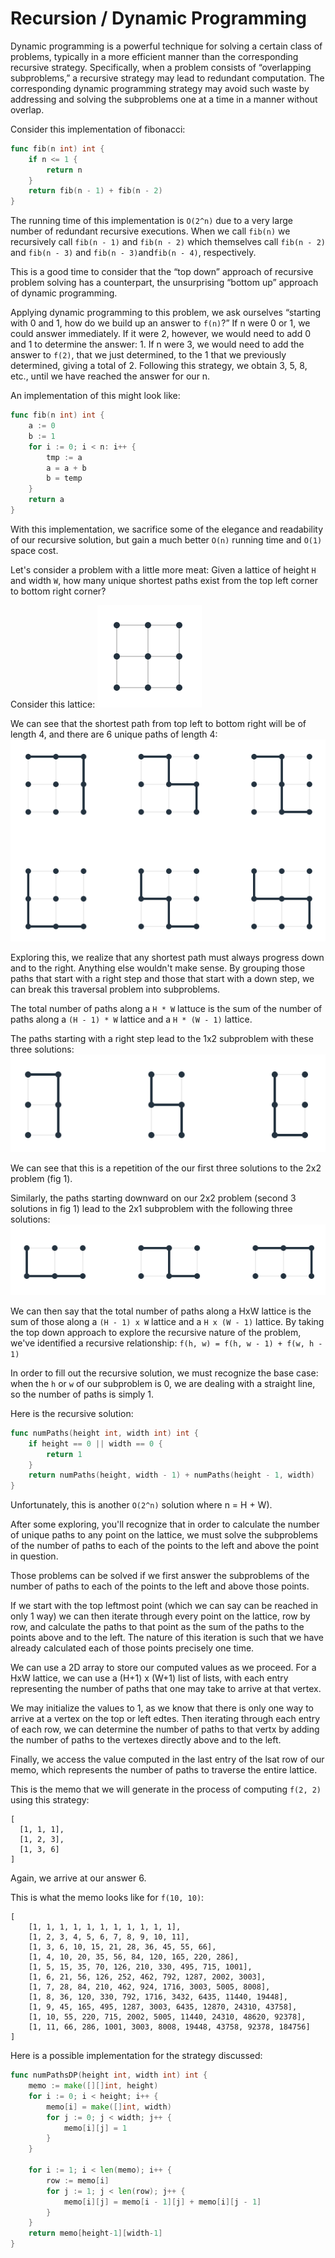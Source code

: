 # Recursion / Dynamic Programming

Dynamic programming is a powerful technique for solving a certain class of
problems, typically in a more efficient manner than the corresponding recursive
strategy. Specifically, when a problem consists of “overlapping subproblems,” a
recursive strategy may lead to redundant computation. The corresponding dynamic
programming strategy may avoid such waste by addressing and solving the
subproblems one at a time in a manner without overlap.

Consider this implementation of fibonacci:

```go
func fib(n int) int {
	if n <= 1 {
		return n
	}
	return fib(n - 1) + fib(n - 2)
}
```

The running time of this implementation is `O(2^n)` due to a very large number
of redundant recursive executions. When we call `fib(n)` we recursively call
`fib(n - 1)` and `fib(n - 2)` which themselves call `fib(n - 2)` and `fib(n - 3)`
and `fib(n - 3)`and`fib(n - 4)`, respectively.

This is a good time to consider that the “top down” approach of recursive
problem solving has a counterpart, the unsurprising “bottom up” approach of
dynamic programming.

Applying dynamic programming to this problem, we ask ourselves “starting with 0
and 1, how do we build up an answer to `f(n)`?” If n were 0 or 1, we could
answer immediately. If it were 2, however, we would need to add 0 and 1 to
determine the answer: 1. If n were 3, we would need to add the answer to `f(2)`,
that we just determined, to the 1 that we previously determined, giving a total
of 2. Following this strategy, we obtain 3, 5, 8, etc., until we have reached
the answer for our n.

An implementation of this might look like:

```go
func fib(n int) int {
	a := 0
	b := 1
	for i := 0; i < n: i++ {
		tmp := a
		a = a + b
		b = temp
	}
	return a
}
```

With this implementation, we sacrifice some of the elegance and readability of
our recursive solution, but gain a much better `O(n)` running time and `O(1)`
space cost.

Let's consider a problem with a little more meat: Given a lattice of height `H`
and width `W`, how many unique shortest paths exist from the top left corner to
bottom right corner?

Consider this lattice: ![fig 1](./images/start.png)

We can see that the shortest path from top left to bottom right will be of
length 4, and there are 6 unique paths of length 4: ![fig 2](./images/paths.png)

Exploring this, we realize that any shortest path must always progress down and
to the right. Anything else wouldn't make sense. By grouping those paths that
start with a right step and those that start with a down step, we can break this
traversal problem into subproblems.

The total number of paths along a `H * W` lattuce is the sum of the number of
paths along a
`(H - 1) * W` lattice and a `H * (W - 1)` lattice.

The paths starting with a right step lead to the 1x2 subproblem with these three
solutions:
![fig 3](./images/right_step.png)

We can see that this is a repetition of the our first three solutions to the 2x2
problem (fig 1).

Similarly, the paths starting downward on our 2x2 problem (second 3 solutions in
fig 1) lead to the 2x1 subproblem with the following three solutions:
![fig 4](./images/down_step.png)

We can then say that the total number of paths along a HxW lattice is the sum of
those along a `(H - 1) x W` lattice and a `H x (W - 1)` lattice. By taking the
top down approach to explore the recursive nature of the problem, we've
identified a recursive relationship: `f(h, w) = f(h, w - 1) + f(w, h - 1)`

In order to fill out the recursive solution, we must recognize the base case:
when the `h` or `w` of our subproblem is 0, we are dealing with a straight line,
so the number of paths is simply 1.

Here is the recursive solution:

```go
func numPaths(height int, width int) int {
	if height == 0 || width == 0 {
		return 1
	}
	return numPaths(height, width - 1) + numPaths(height - 1, width)
}
```

Unfortunately, this is another `O(2^n)` solution where n = H + W).

After some exploring, you'll recognize that in order to calculate the number of
unique paths to any point on the lattice, we must solve the subproblems of the
number of paths to each of the points to the left and above the point in
question.

Those problems can be solved if we first answer the subproblems of the number of
paths to each of the points to the left and above those points.

If we start with the top leftmost point (which we can say can be reached in only
1 way) we can then iterate through every point on the lattice, row by row, and
calculate the paths to that point as the sum of the paths to the points above
and to the left. The nature of this iteration is such that we have already
calculated each of those points precisely one time.

We can use a 2D array to store our computed values as we proceed. For a HxW lattice, we can use a (H+1) x (W+1) list of lists, with each entry representing the number of paths that one may take to arrive at that vertex.

We may initialize the values to 1, as we know that there is only one way to arrive at a vertex on the top or left edtes. Then iterating through each entry of each row, we can determine the number of paths to that vertx by adding the number of paths to the vertexes directly above and to the left.

Finally, we access the value computed in the last entry of the lsat row of our memo, which represents the number of paths to traverse the entire lattice.

This is the memo that we will generate in the process of computing `f(2, 2)` using this strategy:

```
[
  [1, 1, 1],
  [1, 2, 3],
  [1, 3, 6]
]
```

Again, we arrive at our answer 6.

This is what the memo looks like for `f(10, 10)`:

```
[
    [1, 1, 1, 1, 1, 1, 1, 1, 1, 1, 1],
    [1, 2, 3, 4, 5, 6, 7, 8, 9, 10, 11],
    [1, 3, 6, 10, 15, 21, 28, 36, 45, 55, 66],
    [1, 4, 10, 20, 35, 56, 84, 120, 165, 220, 286],
    [1, 5, 15, 35, 70, 126, 210, 330, 495, 715, 1001],
    [1, 6, 21, 56, 126, 252, 462, 792, 1287, 2002, 3003],
    [1, 7, 28, 84, 210, 462, 924, 1716, 3003, 5005, 8008],
    [1, 8, 36, 120, 330, 792, 1716, 3432, 6435, 11440, 19448],
    [1, 9, 45, 165, 495, 1287, 3003, 6435, 12870, 24310, 43758],
    [1, 10, 55, 220, 715, 2002, 5005, 11440, 24310, 48620, 92378],
    [1, 11, 66, 286, 1001, 3003, 8008, 19448, 43758, 92378, 184756]
]
```

Here is a possible implementation for the strategy discussed:

```go
func numPathsDP(height int, width int) int {
	memo := make([][]int, height)
	for i := 0; i < height; i++ {
		memo[i] = make([]int, width)
		for j := 0; j < width; j++ {
			memo[i][j] = 1
		}
	}

	for i := 1; i < len(memo); i++ {
		row := memo[i]
		for j := 1; j < len(row); j++ {
			memo[i][j] = memo[i - 1][j] + memo[i][j - 1]
		}
	}
	return memo[height-1][width-1]
}
```
